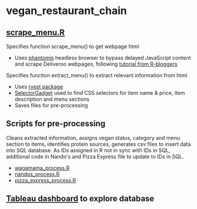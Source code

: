 # vegan_restaurant_chain
## [scrape_menu.R](https://github.com/vtwkam1/vegan_restaurant_chain/blob/main/scrape_menu.R)
Specifies function scrape_menu() to get webpage html
- Uses [phantomjs](https://github.com/vtwkam1/vegan_restaurant_chain/blob/main/phantomjs.exe) headless browser to bypass delayed JavaScript content and scrape Deliveroo webpages, following [tutorial from R-bloggers](https://www.r-bloggers.com/2016/03/web-scraping-javascript-rendered-sites/)

Specifies function extract_menu() to extract relevant information from html
- Uses [rvest package](https://rvest.tidyverse.org/) 
- [SelectorGadget](https://rvest.tidyverse.org/articles/selectorgadget.html) used to find CSS selectors for item name & price, item description and menu sections
- Saves files for pre-processing

## Scripts for pre-processing
Cleans extracted information, assigns vegan status, category and menu section to items, identifies protein sources, generates csv files to insert data into SQL database. As IDs assigned in R not in sync with IDs in SQL, additional code in Nando's and Pizza Express file to update to IDs in SQL.
- [wagamama_process.R](https://github.com/vtwkam1/vegan_restaurant_chain/blob/main/wagamama_process.R)
- [nandos_process.R](https://github.com/vtwkam1/vegan_restaurant_chain/blob/main/nandos_process.R)
- [pizza_express_process.R](https://github.com/vtwkam1/vegan_restaurant_chain/blob/main/pizza_express_process.R)


## [Tableau dashboard](https://public.tableau.com/app/profile/vanessa.kam/viz/vegan_restaurant_chain/1_Category) to explore database
